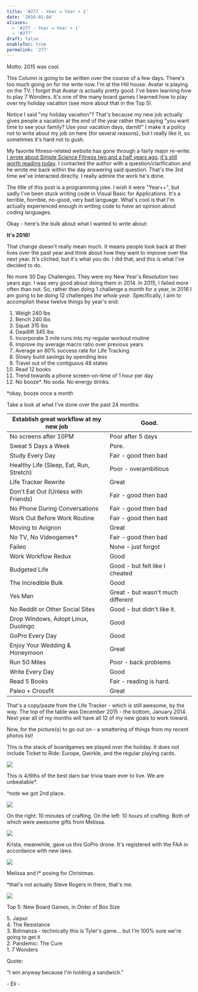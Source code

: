```yaml
---
title: '#277 - Year = Year + 1'
date: '2016-01-04'
aliases:
  - '#277 - Year = Year + 1'
  - '#277'
draft: false
enableToc: true
permalink: '277'
---
```


Motto: 2015 was cool.

  
This Column is going to be written over the course of a few days. There's too much going on for me write now. I'm at the Hill house. Avatar is playing on the TV. I forgot that Avatar _is_ actually pretty good. I've been learning how to play 7 Wonders. It's one of the many board games I learned how to play over my holiday vacation (see more about that in the Top 5).

  
Notice I said "my holiday vacation"? That's because my new job actually gives people a vacation at the end of the year rather than saying "you want time to see your family? Use your vacation days, darnit!" I make it a policy not to write about my job on here (for several reasons), but I really like it, so sometimes it's hard not to gush.

  
My favorite fitness-related website has gone through a fairly major re-write. [I wrote about Simple Science Fitness two and a half years ago](http://www.aarongilly.com/76), [it's still worth reading today](http://ss.fitness/). I contacted the author with a question/clarification and he wrote me back within the day answering said question. That's the 3rd time we've interacted directly. I really admire the work he's done.

  
The title of this post is a programming joke. I wish it were "Year++", but sadly I've been stuck writing code in Visual Basic for Applications. It's a terrible, horrible, no-good, very bad language. What's cool is that I'm actually experienced enough in writing code to _have_ an opinion about coding languages.

  
Okay - here's the bulk about what I wanted to write about:

  
**It's 2016!**

  
That change doesn't really mean much. It means people look back at their lives over the past year and think about how they want to improve over the next year. It's cliched, but it's what you do. I did that, and this is what I've decided to do.

  
No more 30 Day Challenges. They were my New Year's Resolution two years ago. I was very good about doing them in 2014\. In 2015, I failed more often than not. So, rather than doing 1 challenge a month for a year, in 2016 I am going to be doing 12 challenges _the whole year_. Specifically, I aim to accomplish these twelve things by year's end:

  
1. Weigh 240 lbs
2. Bench 240 lbs
3. Squat 315 lbs
4. Deadlift 345 lbs
5. Incorporate 3 mile runs into my regular workout routine
6. Improve my average macro ratio over previous years
7. Average an 80% success rate for Life Tracking
8. Slowly build savings by spending less
9. Travel out of the contiguous 48 states
10. Read 12 books
11. Trend towards a phone screen-on-time of 1 hour per day
12. No booze\*. No soda. No energy drinks.

\*okay, booze once a month
  
  
Take a look at what I've done over the past 24 months:

  
| Establish great workflow at my new job  | Good.                             |
| --------------------------------------- | --------------------------------- |
| No screens after 10PM                   | Poor after 5 days                 |
| Sweat 5 Days a Week                     | Pore.                             |
| Study Every Day                         | Fair - good then bad              |
| Healthy Life (Sleep, Eat, Run, Stretch) | Poor - overambitious              |
| Life Tracker Rewrite                    | Great                             |
| Don't Eat Out (Unless with Friends)     | Fair - good then bad              |
| No Phone During Conversations           | Fair - good then bad              |
| Work Out Before Work Routine            | Fair - good then bad              |
| Moving to Avignon                       | Great                             |
| No TV, No Videogames\*                  | Fair - good then bad              |
| Faileo                                  | None - just forgot                |
| Work Workflow Redux                     | Good                              |
| Budgeted Life                           | Good - but felt like I cheated    |
| The Incredible Bulk                     | Good                              |
| Yes Man                                 | Great - but wasn't much different |
| No Reddit or Other Social Sites         | Good - but didn't like it.        |
| Drop Windows, Adopt Linux, Duolingo     | Good                              |
| GoPro Every Day                         | Good                              |
| Enjoy Your Wedding & Honeymoon          | Great                             |
| Run 50 Miles                            | Poor - back problems              |
| Write Every Day                         | Good                              |
| Read 5 Books                            | Fair - reading is hard.           |
| Paleo + Crossfit                        | Great                             |

  
That's a copy/paste from the Life Tracker - which is still awesome, by the way. The top of the table was December 2015 - the bottom, January 2014\. Next year all of my months will have all 12 of my new goals to work toward.

  
Now, for the picture(s) to go out on - a smattering of things from my recent photos list!

  
This is the stack of boardgames we played over the holiday. It does not include Ticket to Ride: Europe, Qwirkle, and the regular playing cards.

  
[![](assets/277-1.jpg)](http://4.bp.blogspot.com/-TrlkCh5MM%5Fk/VosbkeL%5F4XI/AAAAAAACDiE/6ByCh2Rg%5Ff0/s1600/IMG%5F20151230%5F232819.jpg)

  
This is 4/6ths of the best darn bar trivia team ever to live. We are unbeatable\*.

  
\*note we got 2nd place.

  
[![](assets/277-2.jpg)](http://2.bp.blogspot.com/-id7%5FHteXvT0/VosbkY44OOI/AAAAAAACDiE/BeP5c6jR4f8/s1600/image-20151230%5F224246.jpg)

  
On the right: 10 minutes of crafting. On the left: 10 hours of crafting. Both of which were awesome gifts from Melissa.

  
[![](assets/277-3.jpg)](http://2.bp.blogspot.com/-aE4oOqUsYu0/VosbkSOfcnI/AAAAAAACDiE/v245b1W1MDA/s1600/IMG%5F20151227%5F203926.jpg)

  
Krista, meanwhile, gave us this GoPro drone. It's registered with the FAA in accordance with new laws. 

  
[![](assets/277-4.jpg)](http://2.bp.blogspot.com/-NOkinaBrNnQ/VosbkQOKoSI/AAAAAAACDiE/A9d3GgWlsb0/s1600/IMG%5F20151226%5F185611.jpg)

  
Melissa and I\* posing for Christmas.

  
\*that's not actually Steve Rogers in there, that's me. 

  
[![](assets/277-5.jpg)](http://4.bp.blogspot.com/-OQKNRGJ4U9M/Vosbka00xpI/AAAAAAACDiE/%5FPX6-Mb6tt4/s1600/IMG%5F20151225%5F223406.jpg)

  
Top 5: New Board Games, in Order of Box Size

5\. Jaipur  
4\. The Resistance  
3\. Bohnanza - technically this is Tyler's game... but I'm 100% sure we're going to get it  
2\. Pandemic: The Cure  
1\. 7 Wonders

  
Quote:

"I win anyway because I'm holding a sandwich."

\- Eli -
